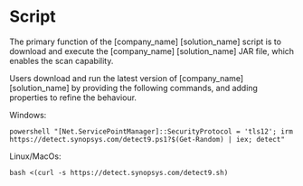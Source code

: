 # Script

The primary function of the [company_name] [solution_name] script is to download and execute the [company_name] [solution_name] JAR file, which enables the scan capability.

Users download and run the latest version of [company_name] [solution_name] by providing the following commands, and adding properties to refine the behaviour.

Windows:
````
powershell "[Net.ServicePointManager]::SecurityProtocol = 'tls12'; irm https://detect.synopsys.com/detect9.ps1?$(Get-Random) | iex; detect"
````

Linux/MacOs:
````
bash <(curl -s https://detect.synopsys.com/detect9.sh)
````
